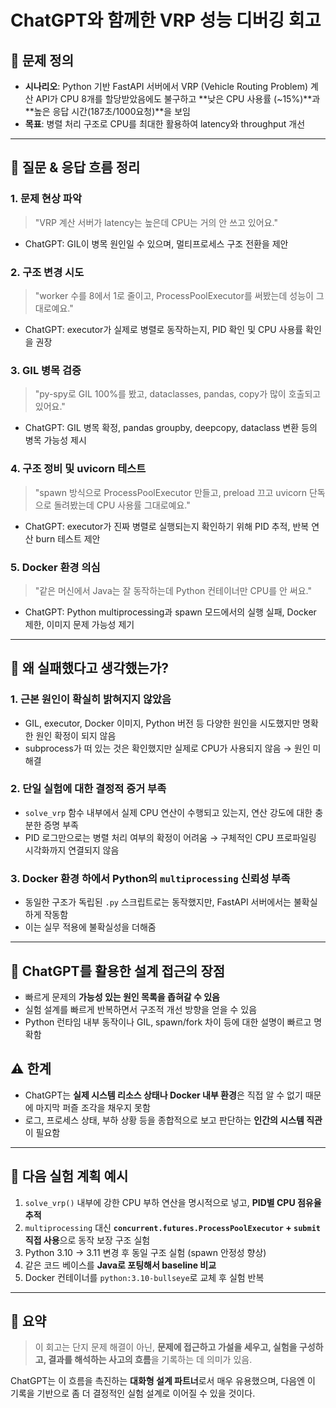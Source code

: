 
# ChatGPT와 함께한 VRP 성능 디버깅 회고

## 🧭 문제 정의
- **시나리오**: Python 기반 FastAPI 서버에서 VRP (Vehicle Routing Problem) 계산 API가 CPU 8개를 할당받았음에도 불구하고 **낮은 CPU 사용률 (~15%)**과 **높은 응답 시간(187초/1000요청)**을 보임
- **목표**: 병렬 처리 구조로 CPU를 최대한 활용하여 latency와 throughput 개선

---

## 🧩 질문 & 응답 흐름 정리

### 1. 문제 현상 파악
> "VRP 계산 서버가 latency는 높은데 CPU는 거의 안 쓰고 있어요."
- ChatGPT: GIL이 병목 원인일 수 있으며, 멀티프로세스 구조 전환을 제안

### 2. 구조 변경 시도
> "worker 수를 8에서 1로 줄이고, ProcessPoolExecutor를 써봤는데 성능이 그대로예요."
- ChatGPT: executor가 실제로 병렬로 동작하는지, PID 확인 및 CPU 사용률 확인을 권장

### 3. GIL 병목 검증
> "py-spy로 GIL 100%를 봤고, dataclasses, pandas, copy가 많이 호출되고 있어요."
- ChatGPT: GIL 병목 확정, pandas groupby, deepcopy, dataclass 변환 등의 병목 가능성 제시

### 4. 구조 정비 및 uvicorn 테스트
> "spawn 방식으로 ProcessPoolExecutor 만들고, preload 끄고 uvicorn 단독으로 돌려봤는데 CPU 사용률 그대로예요."
- ChatGPT: executor가 진짜 병렬로 실행되는지 확인하기 위해 PID 추적, 반복 연산 burn 테스트 제안

### 5. Docker 환경 의심
> "같은 머신에서 Java는 잘 동작하는데 Python 컨테이너만 CPU를 안 써요."
- ChatGPT: Python multiprocessing과 spawn 모드에서의 실행 실패, Docker 제한, 이미지 문제 가능성 제기

---

## 🧨 왜 실패했다고 생각했는가?

### 1. **근본 원인이 확실히 밝혀지지 않았음**
- GIL, executor, Docker 이미지, Python 버전 등 다양한 원인을 시도했지만 명확한 원인 확정이 되지 않음
- subprocess가 떠 있는 것은 확인했지만 실제로 CPU가 사용되지 않음 → 원인 미해결

### 2. **단일 실험에 대한 결정적 증거 부족**
- `solve_vrp` 함수 내부에서 실제 CPU 연산이 수행되고 있는지, 연산 강도에 대한 충분한 증명 부족
- PID 로그만으로는 병렬 처리 여부의 확정이 어려움 → 구체적인 CPU 프로파일링 시각화까지 연결되지 않음

### 3. **Docker 환경 하에서 Python의 `multiprocessing` 신뢰성 부족**
- 동일한 구조가 독립된 `.py` 스크립트로는 동작했지만, FastAPI 서버에서는 불확실하게 작동함
- 이는 실무 적용에 불확실성을 더해줌

---

## 🔬 ChatGPT를 활용한 설계 접근의 장점

- 빠르게 문제의 **가능성 있는 원인 목록을 좁혀갈 수 있음**
- 실험 설계를 빠르게 반복하면서 구조적 개선 방향을 얻을 수 있음
- Python 런타임 내부 동작이나 GIL, spawn/fork 차이 등에 대한 설명이 빠르고 명확함

## ⚠️ 한계

- ChatGPT는 **실제 시스템 리소스 상태나 Docker 내부 환경**은 직접 알 수 없기 때문에 마지막 퍼즐 조각을 채우지 못함
- 로그, 프로세스 상태, 부하 상황 등을 종합적으로 보고 판단하는 **인간의 시스템 직관**이 필요함

---

## 📌 다음 실험 계획 예시

1. `solve_vrp()` 내부에 강한 CPU 부하 연산을 명시적으로 넣고, **PID별 CPU 점유율 추적**
2. `multiprocessing` 대신 **`concurrent.futures.ProcessPoolExecutor` + `submit` 직접 사용**으로 동작 보장 구조 실험
3. Python 3.10 → 3.11 변경 후 동일 구조 실험 (spawn 안정성 향상)
4. 같은 코드 베이스를 **Java로 포팅해서 baseline 비교**
5. Docker 컨테이너를 `python:3.10-bullseye`로 교체 후 실험 반복

---

## 🧠 요약
> 이 회고는 단지 문제 해결이 아닌, **문제에 접근하고 가설을 세우고, 실험을 구성하고, 결과를 해석하는 사고의 흐름**을 기록하는 데 의미가 있음.

ChatGPT는 이 흐름을 촉진하는 **대화형 설계 파트너**로서 매우 유용했으며, 다음엔 이 기록을 기반으로 좀 더 결정적인 실험 설계로 이어질 수 있을 것이다.
